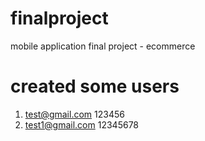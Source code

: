 # finalproject
mobile application final project - ecommerce

# created some users
1. test@gmail.com 123456
2. test1@gmail.com 12345678

